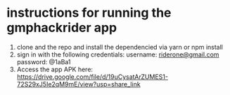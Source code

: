 # instructions for running the gmphackrider app
1. clone and the repo and install the dependencied via yarn or npm install
2. sign in with the following credentials:
   username: riderone@gmail.com
   password: @1aBa1
3. Access the app APK here: 
https://drive.google.com/file/d/19uCysatArZUMES1-72S29xJ5Ie2qM9mE/view?usp=share_link   
